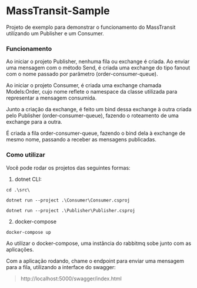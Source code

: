 # MassTransit-Sample

Projeto de exemplo para demonstrar o funcionamento do MassTransit utilizando um Publisher e um Consumer.


### Funcionamento

Ao iniciar o projeto Publisher, nenhuma fila ou exchange é criada.
Ao enviar uma mensagem com o método Send, é criada uma exchange do tipo fanout com o nome passado por parâmetro (order-consumer-queue).

Ao iniciar o projeto Consumer, é criada uma exchange chamada Models:Order, cujo nome reflete o namespace da classe utilizada para representar a mensagem consumida.

Junto a criação da exchange, é feito um bind dessa exchange à outra criada pelo Publisher (order-consumer-queue), fazendo o roteamento de uma exchange para a outra.

É criada a fila order-consumer-queue, fazendo o bind dela à exchange de mesmo nome, passando a receber as mensagens publicadas.

### Como utilizar

Você pode rodar os projetos das seguintes formas:

1. dotnet CLI:

``` shell
cd .\src\

dotnet run --project .\Consumer\Consumer.csproj

dotnet run --project .\Publisher\Publisher.csproj

```

2.  docker-compose

``` shell
docker-compose up
```

Ao utilizar o docker-compose, uma instância do rabbitmq sobe junto com as aplicações.

Com a aplicação rodando, chame o endpoint para enviar uma mensagem para a fila, utilizando a interface do swagger:

> http://localhost:5000/swagger/index.html